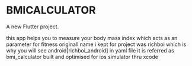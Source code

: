 # BMICALCULATOR

A new Flutter project.

this app helps you to measure your body mass index which acts as an parameter for fitness
originall name i kept for project was richboi which is why you will see android[richboi_android]
in yaml file it is referred as bmi_calculator
built and optimised for ios simulator thru xcode